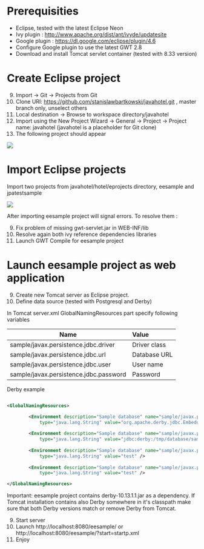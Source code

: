 # Prerequisities

* Eclipse, tested with the latest Eclipse Neon
* Ivy plugin : http://www.apache.org/dist/ant/ivyde/updatesite
* Google plugin : https://dl.google.com/eclipse/plugin/4.6
* Configure Google plugin to use the latest GWT 2.8
* Download and install Tomcat servlet container (tested with 8.33 version)

# Create Eclipse project
9. Import -> Git -> Projects from Git
9. Clone URI: https://github.com/stanislawbartkowski/javahotel.git , master branch only, unselect others
9. Local destination -> Browse to workspace directory/javahotel
9. Import using the New Project Wizard -> General -> Project -> Project name: javahotel (javahotel is a placeholder for Git clone)
9. The following project should appear

![](https://github.com/stanislawbartkowski/javahotel/blob/master/wiki/Zrzut%20ekranu%20z%202016-11-22%2022:36:46.png)

# Import Eclipse projects
Import two projects from javahotel/hotel/eprojects directory, eesample and jpatestsample

![](https://github.com/stanislawbartkowski/javahotel/blob/master/wiki/Zrzut%20ekranu%20z%202016-11-23%2000:36:21.png)

After importing eesample project will signal errors. To resolve them :

9. Fix problem of missing gwt-servlet.jar in WEB-INF/lib
9. Resolve again both ivy reference dependencies libraries
9. Launch GWT Compile for eesample project

# Launch eesample project as web application 
9. Create new Tomcat server as Eclipse project.
9. Define data source (tested with Postgresql and Derby)

In Tomcat server.xml GlobalNamingResources part specify following variables

| Name    | Value
| --------|:---------
| sample/javax.persistence.jdbc.driver | Driver class
| sample/javax.persistence.jdbc.url | Database URL
| sample/javax.persistence.jdbc.user | User name
| sample/javax.persistence.jdbc.password | Password

Derby example

```xml

<GlobalNamingResources>

		<Environment description="Sample database" name="sample/javax.persistence.jdbc.driver"
			type="java.lang.String" value="org.apache.derby.jdbc.EmbeddedDriver" />
			
		<Environment description="Sample database" name="sample/javax.persistence.jdbc.url"
			type="java.lang.String" value="jdbc:derby:/tmp/database/sampleDb;create=true" />
			
		<Environment description="Sample database" name="sample/javax.persistence.jdbc.user"
			type="java.lang.String" value="test" />
			
		<Environment description="Sample database" name="sample/javax.persistence.jdbc.password"
			type="java.lang.String" value="test" />

</GlobalNamingResources>
```
Important: eesample project contains derby-10.13.1.1.jar as a dependency. If Tomcat installation contains also Derby somewhere in it's classpath make sure that both Derby versions match or remove Derby from Tomcat.

9. Start server
9. Launch http://localhost:8080/eesample/ or http://localhost:8080/eesample/?start=startp.xml
9. Enjoy


